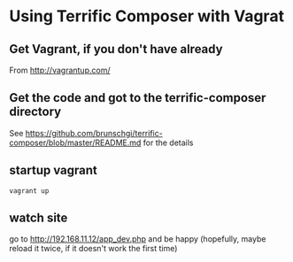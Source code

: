 # Using Terrific Composer with Vagrat

## Get Vagrant, if you don't have already

From http://vagrantup.com/

## Get the code and got to the terrific-composer directory

See https://github.com/brunschgi/terrific-composer/blob/master/README.md for the details

## startup vagrant

    vagrant up

## watch site

go to http://192.168.11.12/app_dev.php and be happy (hopefully, maybe reload it twice, if it doesn't work the first time)


